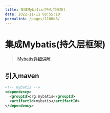 ```yaml
---
title: 集成Mybatis(持久层框架)
date: 2022-11-11 08:55:10
permalink: /pages/1106d8/
---
```


# 集成Mybatis(持久层框架)

> [Mybatis详细讲解](/pages/68bca9/)

## 引入maven

```xml
<!-- mybatis -->
<dependency>
  <groupId>org.mybatis</groupId>
  <artifactId>mybatis</artifactId>
</dependency>
```

